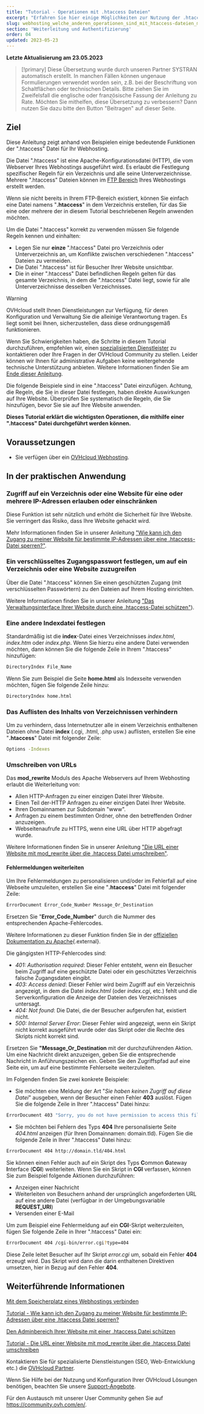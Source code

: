 ```yaml
---
title: "Tutorial - Operationen mit .htaccess Dateien"
excerpt: "Erfahren Sie hier einige Möglichkeiten zur Nutzung der .htaccess Datei"
slug: webhosting_welche_anderen_operationen_sind_mit_htaccess-dateien_moglich
section: 'Weiterleitung und Authentifizierung'
order: 04
updated: 2023-05-23
---
```


**Letzte Aktualisierung am 23.05.2023**

> [!primary]
> Diese Übersetzung wurde durch unseren Partner SYSTRAN automatisch erstellt. In manchen Fällen können ungenaue Formulierungen verwendet worden sein, z.B. bei der Beschriftung von Schaltflächen oder technischen Details. Bitte ziehen Sie im Zweifelsfall die englische oder französische Fassung der Anleitung zu Rate. Möchten Sie mithelfen, diese Übersetzung zu verbessern? Dann nutzen Sie dazu bitte den Button "Beitragen" auf dieser Seite.
>

## Ziel

Diese Anleitung zeigt anhand von Beispielen einige bedeutende Funktionen der ".htaccess" Datei für Ihr Webhosting.

Die Datei ".htaccess" ist eine Apache-Konfigurationsdatei (HTTP), die vom Webserver Ihres Webhostings ausgeführt wird. Es erlaubt die Festlegung spezifischer Regeln für ein Verzeichnis und alle seine Unterverzeichnisse. Mehrere ".htaccess" Dateien können im [FTP Bereich](/pages/web/hosting/ftp_connection/) Ihres Webhostings erstellt werden. 

Wenn sie nicht bereits in Ihrem FTP-Bereich existiert, können Sie einfach eine Datei namens "**.htaccess**" in dem Verzeichnis erstellen, für das Sie eine oder mehrere der in diesem Tutorial beschriebenen Regeln anwenden möchten.

Um die Datei ".htaccess" korrekt zu verwenden müssen Sie folgende Regeln kennen und einhalten: 

- Legen Sie nur **einze** ".htaccess" Datei pro Verzeichnis oder Unterverzeichnis an, um Konflikte zwischen verschiedenen ".htaccess" Dateien zu vermeiden.
- Die Datei ".htaccess" ist für Besucher Ihrer Website unsichtbar.
- Die in einer ".htaccess" Datei befindlichen Regeln gelten für das gesamte Verzeichnis, in dem die ".htaccess" Datei liegt, sowie für alle Unterverzeichnisse desselben Verzeichnisses.

> [!warning]
> OVHcloud stellt Ihnen Dienstleistungen zur Verfügung, für deren Konfiguration und Verwaltung Sie die alleinige Verantwortung tragen. Es liegt somit bei Ihnen, sicherzustellen, dass diese ordnungsgemäß funktionieren.
>
> Wenn Sie Schwierigkeiten haben, die Schritte in diesem Tutorial durchzuführen, empfehlen wir, einen [spezialisierten Dienstleister](https://partner.ovhcloud.com/de/directory/) zu kontaktieren oder Ihre Fragen in der OVHcloud Community zu stellen. Leider können wir Ihnen für administrative Aufgaben keine weitergehende technische Unterstützung anbieten. Weitere Informationen finden Sie am [Ende dieser Anleitung](#go-further).
>
> Die folgende Beispiele sind in eine ".htaccess" Datei einzufügen. Achtung, die Regeln, die Sie in dieser Datei festlegen, haben direkte Auswirkungen auf Ihre Website. Überprüfen Sie systematisch die Regeln, die Sie hinzufügen, bevor Sie sie auf Ihre Website anwenden. 
> 

**Dieses Tutorial erklärt die wichtigsten Operationen, die mithilfe einer ".htaccess" Datei durchgeführt werden können.**

## Voraussetzungen

- Sie verfügen über ein [OVHcloud Webhosting](https://www.ovhcloud.com/de/web-hosting/).

## In der praktischen Anwendung

### Zugriff auf ein Verzeichnis oder eine Website für eine oder mehrere IP-Adressen erlauben oder einschränken

Diese Funktion ist sehr nützlich und erhöht die Sicherheit für Ihre Website. Sie verringert das Risiko, dass Ihre Website gehackt wird.

Mehr Informationen finden Sie in unserer Anleitung ["Wie kann ich den Zugang zu meiner Website für bestimmte IP-Adressen über eine .htaccess-Datei sperren?"](/pages/web/hosting/htaccess_how_to_block_a_specific_ip_address_from_accessing_your_website/).

### Ein verschlüsseltes Zugangspasswort festlegen, um auf ein Verzeichnis oder eine Website zuzugreifen

Über die Datei ".htaccess" können Sie einen geschützten Zugang (mit verschlüsselten Passwörtern) zu den Dateien auf Ihrem Hosting einrichten.

Weitere Informationen finden Sie in unserer Anleitung ["Das Verwaltungsinterface Ihrer Website durch eine .htaccess-Datei schützen"](/pages/web/hosting/htaccess_protect_directory_by_password/)).

### Eine andere Indexdatei festlegen

Standardmäßig ist die **index**-Datei eines Verzeichnisses *index.html*, *index.htm* oder *index.php*. Wenn Sie hierzu eine andere Datei verwenden möchten, dann können Sie die folgende Zeile in Ihrem ".htaccess" hinzufügen:

```bash
DirectoryIndex File_Name
```

Wenn Sie zum Beispiel die Seite **home.html** als Indexseite verwenden möchten, fügen Sie folgende Zeile hinzu:

```bash
DirectoryIndex home.html
```

### Das Auflisten des Inhalts von Verzeichnissen verhindern

Um zu verhindern, dass Internetnutzer alle in einem Verzeichnis enthaltenen Dateien ohne Datei **index** (.cgi, .html, .php usw.) auflisten, erstellen Sie eine "**.htaccess**" Datei mit folgender Zeile:

```bash
Options -Indexes
```

### Umschreiben von URLs

Das **mod_rewrite** Moduls des Apache Webservers auf Ihrem Webhosting erlaubt die Weiterleitung von:

- Allen HTTP-Anfragen zu einer einzigen Datei Ihrer Website.
- Einen Teil der-HTTP Anfragen zu einer einzigen Datei Ihrer Website.
- Ihren Domainnamen zur Subdomain "www".
- Anfragen zu einem bestimmten Ordner, ohne den betreffenden Ordner anzuzeigen.
- Webseitenaufrufe zu HTTPS, wenn eine URL über HTTP abgefragt wurde.

Weitere Informationen finden Sie in unserer Anleitung ["Die URL einer Website mit mod_rewrite über die .htaccess Datei umschreiben"](/pages/web/hosting/htaccess_url_rewriting_using_mod_rewrite/).

#### Fehlermeldungen weiterleiten

Um Ihre Fehlermeldungen zu personalisieren und/oder im Fehlerfall auf eine Webseite umzuleiten, erstellen Sie eine "**.htaccess**" Datei mit folgender Zeile:

```bash
ErrorDocument Error_Code_Number Message_Or_Destination
```

Ersetzen Sie "**Error_Code_Number**" durch die Nummer des entsprechenden Apache-Fehlercodes. 

Weitere Informationen zu dieser Funktion finden Sie in der [offiziellen Dokumentation zu Apache](https://httpd.apache.org/docs/trunk/en/custom-error.html){.external}.

Die gängigsten HTTP-Fehlercodes sind:

- *401: Authorisation required*: Dieser Fehler entsteht, wenn ein Besucher beim Zugriff auf eine geschützte Datei oder ein geschütztes Verzeichnis falsche Zugangsdaten eingibt.
- *403: Access denied*: Dieser Fehler wird beim Zugriff auf ein Verzeichnis angezeigt, in dem die Datei *index.html* (oder *index.cgi*, etc.) fehlt und die Serverkonfiguration die Anzeige der Dateien des Verzeichnisses untersagt.
- *404: Not found*: Die Datei, die der Besucher aufgerufen hat, existiert nicht.
- *500: Internal Server Error*: Dieser Fehler wird angezeigt, wenn ein Skript nicht korrekt ausgeführt wurde oder das Skript oder die Rechte des Skripts nicht korrekt sind.

Ersetzen Sie **"Message_Or_Destination** mit der durchzuführenden Aktion. Um eine Nachricht direkt anzuzeigen, geben Sie die entsprechende Nachricht in Anführungszeichen ein. Geben Sie den Zugriffspfad auf eine Seite ein, um auf eine bestimmte Fehlerseite weiterzuleiten. 

Im Folgenden finden Sie zwei konkrete Beispiele:

- Sie möchten eine Meldung der Art "*Sie haben keinen Zugriff auf diese Datei*" ausgeben, wenn der Besucher einen Fehler **403** auslöst. Fügen Sie die folgende Zeile in Ihrer ".htaccess" Datei hinzu:

```bash
ErrorDocument 403 "Sorry, you do not have permission to access this file"
```

- Sie möchten bei Fehlern des Typs **404** Ihre personalisierte Seite *404.html* anzeigen (für Ihren Domainnamen: domain.tld). Fügen Sie die folgende Zeile in Ihrer ".htaccess" Datei hinzu:

```bash
ErrorDocument 404 http://domain.tld/404.html
```

Sie können einen Fehler auch auf ein Skript des Typs **C**ommon **G**ateway **I**nterface (**CGI**) weiterleiten. Wenn Sie ein Skript in **CGI** verfassen, können Sie zum Beispiel folgende Aktionen durchzuführen:
 
- Anzeigen einer Nachricht
- Weiterleiten von Besuchern anhand der ursprünglich angeforderten URL auf eine andere Datei (verfügbar in der Umgebungsvariable **REQUEST_URI**)
- Versenden einer E-Mail

Um zum Beispiel eine Fehlermeldung auf ein **CGI**-Skript weiterzuleiten, fügen Sie folgende Zeile in Ihrer ".htaccess" Datei ein:

```bash
ErrorDocument 404 /cgi-bin/error.cgi?type=404
```

Diese Zeile leitet Besucher auf Ihr Skript *error.cgi* um, sobald ein Fehler **404** erzeugt wird. Das Skript wird dann die darin enthaltenen Direktiven umsetzen, hier in Bezug auf den Fehler **404**.

## Weiterführende Informationen <a name="go-further"></a>

[Mit dem Speicherplatz eines Webhostings verbinden](/pages/web/hosting/ftp_connection/)

[Tutorial - Wie kann ich den Zugang zu meiner Website für bestimmte IP-Adressen über eine .htaccess Datei sperren?](/pages/web/hosting/htaccess_how_to_block_a_specific_ip_address_from_accessing_your_website/)

[Den Adminbereich Ihrer Website mit einer .htaccess Datei schützen](/pages/web/hosting/htaccess_protect_directory_by_password/)

[Tutorial - Die URL einer Website mit mod_rewrite über die .htaccess Datei umschreiben](/pages/web/hosting/htaccess_url_rewriting_using_mod_rewrite/)

Kontaktieren Sie für spezialisierte Dienstleistungen (SEO, Web-Entwicklung etc.) die [OVHcloud Partner](https://partner.ovhcloud.com/de/directory/).

Wenn Sie Hilfe bei der Nutzung und Konfiguration Ihrer OVHcloud Lösungen benötigen, beachten Sie unsere [Support-Angebote](https://www.ovhcloud.com/de/support-levels/).

Für den Austausch mit unserer User Community gehen Sie auf <https://community.ovh.com/en/>.
